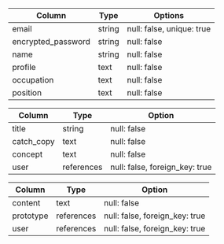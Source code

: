 
| Column              | Type       | Options                   |
| ------------------- | ---------- | --------------------------|
| email               | string     | null: false, unique: true |
| encrypted_password  | string     | null: false               |
| name                | string     | null: false               |
| profile             | text       | null: false               |
| occupation          | text       | null: false               |
| position            | text       | null: false               |

| Column              | Type       | Option                          |
| ------------------- | ---------- | ------------------------------- |
| title               | string     | null: false                     |
| catch_copy          | text       | null: false                     |
| concept             | text       | null: false                     |
| user                | references | null: false, foreign_key: true  |

| Column              | Type       | Option                         |
| ------------------- | ---------- | ------------------------------ |
| content             | text       | null: false                    |
| prototype           | references | null: false, foreign_key: true |
| user                | references | null: false, foreign_key: true |
